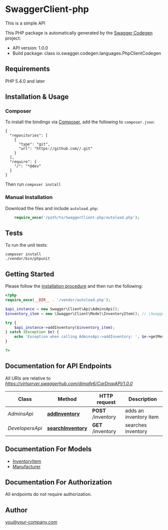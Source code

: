 # SwaggerClient-php
This is a simple API

This PHP package is automatically generated by the [Swagger Codegen](https://github.com/swagger-api/swagger-codegen) project:

- API version: 1.0.0
- Build package: class io.swagger.codegen.languages.PhpClientCodegen

## Requirements

PHP 5.4.0 and later

## Installation & Usage
### Composer

To install the bindings via [Composer](http://getcomposer.org/), add the following to `composer.json`:

```
{
  "repositories": [
    {
      "type": "git",
      "url": "https://github.com//.git"
    }
  ],
  "require": {
    "/": "*@dev"
  }
}
```

Then run `composer install`

### Manual Installation

Download the files and include `autoload.php`:

```php
    require_once('/path/to/SwaggerClient-php/autoload.php');
```

## Tests

To run the unit tests:

```
composer install
./vendor/bin/phpunit
```

## Getting Started

Please follow the [installation procedure](#installation--usage) and then run the following:

```php
<?php
require_once(__DIR__ . '/vendor/autoload.php');

$api_instance = new Swagger\Client\Api\AdminsApi();
$inventory_item = new \Swagger\Client\Model\InventoryItem(); // \Swagger\Client\Model\InventoryItem | Inventory item to add

try {
    $api_instance->addInventory($inventory_item);
} catch (Exception $e) {
    echo 'Exception when calling AdminsApi->addInventory: ', $e->getMessage(), PHP_EOL;
}

?>
```

## Documentation for API Endpoints

All URIs are relative to *https://virtserver.swaggerhub.com/dimafe6/CarDropAPI/1.0.0*

Class | Method | HTTP request | Description
------------ | ------------- | ------------- | -------------
*AdminsApi* | [**addInventory**](docs/Api/AdminsApi.md#addinventory) | **POST** /inventory | adds an inventory item
*DevelopersApi* | [**searchInventory**](docs/Api/DevelopersApi.md#searchinventory) | **GET** /inventory | searches inventory


## Documentation For Models

 - [InventoryItem](docs/Model/InventoryItem.md)
 - [Manufacturer](docs/Model/Manufacturer.md)


## Documentation For Authorization

 All endpoints do not require authorization.


## Author

you@your-company.com


